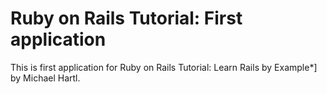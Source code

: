 # Ruby on Rails Tutorial: First application

This is first application for Ruby on Rails Tutorial: Learn Rails by Example*] by Michael Hartl.